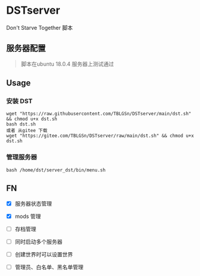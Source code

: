 # DSTserver
Don't Starve Together 脚本
## 服务器配置
> 脚本在ubuntu 18.0.4 服务器上测试通过

## Usage
### 安装 DST

```shell
wget "https://raw.githubusercontent.com/TBLGSn/DSTserver/main/dst.sh" && chmod u+x dst.sh
bash dst.sh
或者 从gitee 下载
wget "https://gitee.com/TBLGSn/DSTserver/raw/main/dst.sh" && chmod u+x dst.sh
```
### 管理服务器
```shell
bash /home/dst/server_dst/bin/menu.sh
```

## FN
- [x] 服务器状态管理
- [x] mods  管理
- [ ] 存档管理
- [ ] 同时启动多个服务器 
- [ ] 创建世界时可以设置世界
- [ ] 管理员、白名单、黑名单管理

